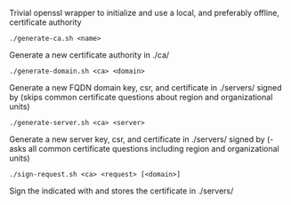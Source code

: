 Trivial openssl wrapper to initialize and use a local, and preferably offline, certificate authority

    ./generate-ca.sh <name>

Generate a new certificate authority in ./ca/<name>

    ./generate-domain.sh <ca> <domain>

Generate a new FQDN domain key, csr, and certificate in ./servers/<domain> signed by <ca> (skips common certificate questions about region and organizational units)

    ./generate-server.sh <ca> <server>

Generate a new server key, csr, and certificate in ./servers/<server> signed by <ca> (- asks all common certificate questions including region and organizational units)

    ./sign-request.sh <ca> <request> [<domain>]

Sign the indicated <request> with <ca> and stores the certificate in ./servers/<domain>
